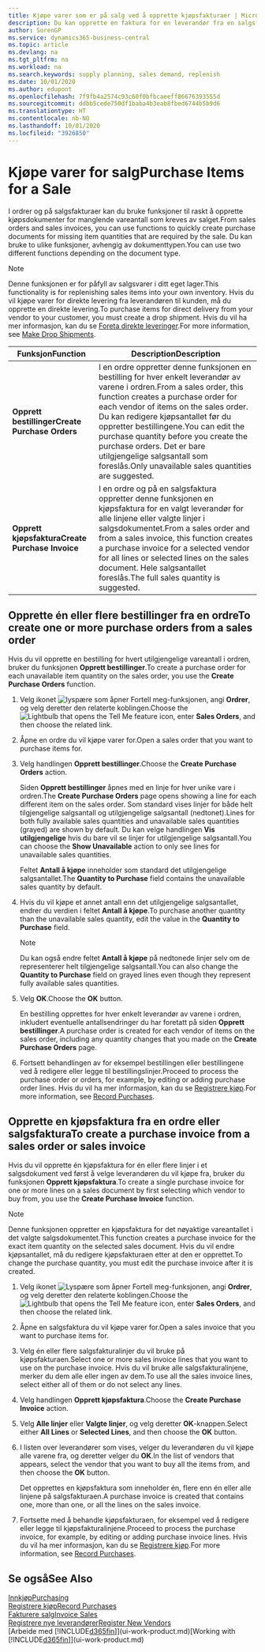 ```yaml
---
title: Kjøpe varer som er på salg ved å opprette kjøpsfakturaer | Microsoft dokumenter
description: Du kan opprette en faktura for en leverandør fra en salgsfaktura for å kjøpe produkter.
author: SorenGP
ms.service: dynamics365-business-central
ms.topic: article
ms.devlang: na
ms.tgt_pltfrm: na
ms.workload: na
ms.search.keywords: supply planning, sales demand, replenish
ms.date: 10/01/2020
ms.author: edupont
ms.openlocfilehash: 7f9fb4a2574c93c60f0bfbcaeeff86676393555d
ms.sourcegitcommit: ddbb5cede750df1baba4b3eab8fbed6744b5b9d6
ms.translationtype: HT
ms.contentlocale: nb-NO
ms.lasthandoff: 10/01/2020
ms.locfileid: "3926850"
---
```

# <a name="purchase-items-for-a-sale"></a><span data-ttu-id="ab3ce-103">Kjøpe varer for salg</span><span class="sxs-lookup"><span data-stu-id="ab3ce-103">Purchase Items for a Sale</span></span>
<span data-ttu-id="ab3ce-104">I ordrer og på salgsfakturaer kan du bruke funksjoner til raskt å opprette kjøpsdokumenter for manglende vareantall som kreves av salget.</span><span class="sxs-lookup"><span data-stu-id="ab3ce-104">From sales orders and sales invoices, you can use functions to quickly create purchase documents for missing item quantities that are required by the sale.</span></span> <span data-ttu-id="ab3ce-105">Du kan bruke to ulike funksjoner, avhengig av dokumenttypen.</span><span class="sxs-lookup"><span data-stu-id="ab3ce-105">You can use two different functions depending on the document type.</span></span>

> [!Note]
> <span data-ttu-id="ab3ce-106">Denne funksjonen er for påfyll av salgsvarer i ditt eget lager.</span><span class="sxs-lookup"><span data-stu-id="ab3ce-106">This functionality is for replenishing sales items into your own inventory.</span></span> <span data-ttu-id="ab3ce-107">Hvis du vil kjøpe varer for direkte levering fra leverandøren til kunden, må du opprette en direkte levering.</span><span class="sxs-lookup"><span data-stu-id="ab3ce-107">To purchase items for direct delivery from your vendor to your customer, you must create a drop shipment.</span></span> <span data-ttu-id="ab3ce-108">Hvis du vil ha mer informasjon, kan du se [Foreta direkte leveringer](sales-how-drop-shipment.md).</span><span class="sxs-lookup"><span data-stu-id="ab3ce-108">For more information, see [Make Drop Shipments](sales-how-drop-shipment.md).</span></span>   

|<span data-ttu-id="ab3ce-109">Funksjon</span><span class="sxs-lookup"><span data-stu-id="ab3ce-109">Function</span></span>|<span data-ttu-id="ab3ce-110">Description</span><span class="sxs-lookup"><span data-stu-id="ab3ce-110">Description</span></span>|
|--------|-----------|
|<span data-ttu-id="ab3ce-111">**Opprett bestillinger**</span><span class="sxs-lookup"><span data-stu-id="ab3ce-111">**Create Purchase Orders**</span></span>|<span data-ttu-id="ab3ce-112">I en ordre oppretter denne funksjonen en bestilling for hver enkelt leverandør av varene i ordren.</span><span class="sxs-lookup"><span data-stu-id="ab3ce-112">From a sales order, this function creates a purchase order for each vendor of items on the sales order.</span></span> <span data-ttu-id="ab3ce-113">Du kan redigere kjøpsantallet før du oppretter bestillingene.</span><span class="sxs-lookup"><span data-stu-id="ab3ce-113">You can edit the purchase quantity before you create the purchase orders.</span></span> <span data-ttu-id="ab3ce-114">Det er bare utilgjengelige salgsantall som foreslås.</span><span class="sxs-lookup"><span data-stu-id="ab3ce-114">Only unavailable sales quantities are suggested.</span></span>
|<span data-ttu-id="ab3ce-115">**Opprett kjøpsfaktura**</span><span class="sxs-lookup"><span data-stu-id="ab3ce-115">**Create Purchase Invoice**</span></span>|<span data-ttu-id="ab3ce-116">I en ordre og på en salgsfaktura oppretter denne funksjonen en kjøpsfaktura for en valgt leverandør for alle linjene eller valgte linjer i salgsdokumentet.</span><span class="sxs-lookup"><span data-stu-id="ab3ce-116">From a sales order and from a sales invoice, this function creates a purchase invoice for a selected vendor for all lines or selected lines on the sales document.</span></span> <span data-ttu-id="ab3ce-117">Hele salgsantallet foreslås.</span><span class="sxs-lookup"><span data-stu-id="ab3ce-117">The full sales quantity is suggested.</span></span>|

## <a name="to-create-one-or-more-purchase-orders-from-a-sales-order"></a><span data-ttu-id="ab3ce-118">Opprette én eller flere bestillinger fra en ordre</span><span class="sxs-lookup"><span data-stu-id="ab3ce-118">To create one or more purchase orders from a sales order</span></span>
<span data-ttu-id="ab3ce-119">Hvis du vil opprette en bestilling for hvert utilgjengelige vareantall i ordren, bruker du funksjonen **Opprett bestillinger**.</span><span class="sxs-lookup"><span data-stu-id="ab3ce-119">To create a purchase order for each unavailable item quantity on the sales order, you use the **Create Purchase Orders** function.</span></span>

1. <span data-ttu-id="ab3ce-120">Velg ikonet ![lyspære som åpner Fortell meg-funksjonen](media/ui-search/search_small.png "Fortell hva du vil gjøre"), angi **Ordrer**, og velg deretter den relaterte koblingen.</span><span class="sxs-lookup"><span data-stu-id="ab3ce-120">Choose the ![Lightbulb that opens the Tell Me feature](media/ui-search/search_small.png "Tell me what you want to do") icon, enter **Sales Orders**, and then choose the related link.</span></span>
2. <span data-ttu-id="ab3ce-121">Åpne en ordre du vil kjøpe varer for.</span><span class="sxs-lookup"><span data-stu-id="ab3ce-121">Open a sales order that you want to purchase items for.</span></span>
3. <span data-ttu-id="ab3ce-122">Velg handlingen **Opprett bestillinger**.</span><span class="sxs-lookup"><span data-stu-id="ab3ce-122">Choose the **Create Purchase Orders** action.</span></span>

    <span data-ttu-id="ab3ce-123">Siden **Opprett bestillinger** åpnes med en linje for hver unike vare i ordren.</span><span class="sxs-lookup"><span data-stu-id="ab3ce-123">The **Create Purchase Orders** page opens showing a line for each different item on the sales order.</span></span> <span data-ttu-id="ab3ce-124">Som standard vises linjer for både helt tilgjengelige salgsantall og utilgjengelige salgsantall (nedtonet).</span><span class="sxs-lookup"><span data-stu-id="ab3ce-124">Lines for both fully available sales quantities and unavailable sales quantities (grayed) are shown by default.</span></span> <span data-ttu-id="ab3ce-125">Du kan velge handlingen **Vis utilgjengelige** hvis du bare vil se linjer for utilgjengelige salgsantall.</span><span class="sxs-lookup"><span data-stu-id="ab3ce-125">You can choose the **Show Unavailable** action to only see lines for unavailable sales quantities.</span></span>

    <span data-ttu-id="ab3ce-126">Feltet **Antall å kjøpe** inneholder som standard det utilgjengelige salgsantallet.</span><span class="sxs-lookup"><span data-stu-id="ab3ce-126">The **Quantity to Purchase** field contains the unavailable sales quantity by default.</span></span>
4. <span data-ttu-id="ab3ce-127">Hvis du vil kjøpe et annet antall enn det utilgjengelige salgsantallet, endrer du verdien i feltet **Antall å kjøpe**.</span><span class="sxs-lookup"><span data-stu-id="ab3ce-127">To purchase another quantity than the unavailable sales quantity, edit the value in the **Quantity to Purchase** field.</span></span>

    > [!NOTE]  
    >   <span data-ttu-id="ab3ce-128">Du kan også endre feltet **Antall å kjøpe** på nedtonede linjer selv om de representerer helt tilgjengelige salgsantall.</span><span class="sxs-lookup"><span data-stu-id="ab3ce-128">You can also change the **Quantity to Purchase** field on grayed lines even though they represent fully available sales quantities.</span></span>
5. <span data-ttu-id="ab3ce-129">Velg **OK**.</span><span class="sxs-lookup"><span data-stu-id="ab3ce-129">Choose the **OK** button.</span></span>

    <span data-ttu-id="ab3ce-130">En bestilling opprettes for hver enkelt leverandør av varene i ordren, inkludert eventuelle antallsendringer du har foretatt på siden **Opprett bestillinger**.</span><span class="sxs-lookup"><span data-stu-id="ab3ce-130">A purchase order is created for each vendor of items on the sales order, including any quantity changes that you made on the **Create Purchase Orders** page.</span></span>
7. <span data-ttu-id="ab3ce-131">Fortsett behandlingen av for eksempel bestillingen eller bestillingene ved å redigere eller legge til bestillingslinjer.</span><span class="sxs-lookup"><span data-stu-id="ab3ce-131">Proceed to process the purchase order or orders, for example, by editing or adding purchase order lines.</span></span> <span data-ttu-id="ab3ce-132">Hvis du vil ha mer informasjon, kan du se [Registrere kjøp](purchasing-how-record-purchases.md).</span><span class="sxs-lookup"><span data-stu-id="ab3ce-132">For more information, see [Record Purchases](purchasing-how-record-purchases.md).</span></span>


## <a name="to-create-a-purchase-invoice-from-a-sales-order-or-sales-invoice"></a><span data-ttu-id="ab3ce-133">Opprette en kjøpsfaktura fra en ordre eller salgsfaktura</span><span class="sxs-lookup"><span data-stu-id="ab3ce-133">To create a purchase invoice from a sales order or sales invoice</span></span>
<span data-ttu-id="ab3ce-134">Hvis du vil opprette én kjøpsfaktura for én eller flere linjer i et salgsdokument ved først å velge leverandøren du vil kjøpe fra, bruker du funksjonen **Opprett kjøpsfaktura**.</span><span class="sxs-lookup"><span data-stu-id="ab3ce-134">To create a single purchase invoice for one or more lines on a sales document by first selecting which vendor to buy from, you use the **Create Purchase Invoice** function.</span></span>

> [!NOTE]  
>   <span data-ttu-id="ab3ce-135">Denne funksjonen oppretter en kjøpsfaktura for det nøyaktige vareantallet i det valgte salgsdokumentet.</span><span class="sxs-lookup"><span data-stu-id="ab3ce-135">This function creates a purchase invoice for the exact item quantity on the selected sales document.</span></span> <span data-ttu-id="ab3ce-136">Hvis du vil endre kjøpsantallet, må du redigere kjøpsfakturaen etter at den er opprettet.</span><span class="sxs-lookup"><span data-stu-id="ab3ce-136">To change the purchase quantity, you must edit the purchase invoice after it is created.</span></span>  

1. <span data-ttu-id="ab3ce-137">Velg ikonet ![Lyspære som åpner Fortell meg-funksjonen](media/ui-search/search_small.png "Fortell hva du vil gjøre"), angi **Ordrer**, og velg deretter den relaterte koblingen.</span><span class="sxs-lookup"><span data-stu-id="ab3ce-137">Choose the ![Lightbulb that opens the Tell Me feature](media/ui-search/search_small.png "Tell me what you want to do") icon, enter **Sales Orders**, and then choose the related link.</span></span>
2. <span data-ttu-id="ab3ce-138">Åpne en salgsfaktura du vil kjøpe varer for.</span><span class="sxs-lookup"><span data-stu-id="ab3ce-138">Open a sales invoice that you want to purchase items for.</span></span>
3. <span data-ttu-id="ab3ce-139">Velg én eller flere salgsfakturalinjer du vil bruke på kjøpsfakturaen.</span><span class="sxs-lookup"><span data-stu-id="ab3ce-139">Select one or more sales invoice lines that you want to use on the purchase invoice.</span></span> <span data-ttu-id="ab3ce-140">Hvis du vil bruke alle salgsfakturalinjene, merker du dem alle eller ingen av dem.</span><span class="sxs-lookup"><span data-stu-id="ab3ce-140">To use all the sales invoice lines, select either all of them or do not select any lines.</span></span>
4. <span data-ttu-id="ab3ce-141">Velg handlingen **Opprett kjøpsfaktura**.</span><span class="sxs-lookup"><span data-stu-id="ab3ce-141">Choose the **Create Purchase Invoice** action.</span></span>
5. <span data-ttu-id="ab3ce-142">Velg **Alle linjer** eller **Valgte linjer**, og velg deretter **OK**-knappen.</span><span class="sxs-lookup"><span data-stu-id="ab3ce-142">Select either **All Lines** or **Selected Lines**, and then choose the **OK** button.</span></span>  
6. <span data-ttu-id="ab3ce-143">I listen over leverandører som vises, velger du leverandøren du vil kjøpe alle varene fra, og deretter velger du **OK**.</span><span class="sxs-lookup"><span data-stu-id="ab3ce-143">In the list of vendors that appears, select the vendor that you want to buy all the items from, and then choose the **OK** button.</span></span>

    <span data-ttu-id="ab3ce-144">Det opprettes en kjøpsfaktura som inneholder én, flere enn én eller alle linjene på salgsfakturaen.</span><span class="sxs-lookup"><span data-stu-id="ab3ce-144">A purchase invoice is created that contains one, more than one, or all the lines on the sales invoice.</span></span>
7. <span data-ttu-id="ab3ce-145">Fortsette med å behandle kjøpsfakturaen, for eksempel ved å redigere eller legge til kjøpsfakturalinjene.</span><span class="sxs-lookup"><span data-stu-id="ab3ce-145">Proceed to process the purchase invoice, for example, by editing or adding purchase invoice lines.</span></span> <span data-ttu-id="ab3ce-146">Hvis du vil ha mer informasjon, kan du se [Registrere kjøp](purchasing-how-record-purchases.md).</span><span class="sxs-lookup"><span data-stu-id="ab3ce-146">For more information, see [Record Purchases](purchasing-how-record-purchases.md).</span></span>

## <a name="see-also"></a><span data-ttu-id="ab3ce-147">Se også</span><span class="sxs-lookup"><span data-stu-id="ab3ce-147">See Also</span></span>
[<span data-ttu-id="ab3ce-148">Innkjøp</span><span class="sxs-lookup"><span data-stu-id="ab3ce-148">Purchasing</span></span>](purchasing-manage-purchasing.md)  
[<span data-ttu-id="ab3ce-149">Registrere kjøp</span><span class="sxs-lookup"><span data-stu-id="ab3ce-149">Record Purchases</span></span>](purchasing-how-record-purchases.md)  
[<span data-ttu-id="ab3ce-150">Fakturere salg</span><span class="sxs-lookup"><span data-stu-id="ab3ce-150">Invoice Sales</span></span>](sales-how-invoice-sales.md)  
[<span data-ttu-id="ab3ce-151">Registrere nye leverandører</span><span class="sxs-lookup"><span data-stu-id="ab3ce-151">Register New Vendors</span></span>](purchasing-how-register-new-vendors.md)  
<span data-ttu-id="ab3ce-152">[Arbeide med [!INCLUDE[d365fin](includes/d365fin_md.md)]](ui-work-product.md)</span><span class="sxs-lookup"><span data-stu-id="ab3ce-152">[Working with [!INCLUDE[d365fin](includes/d365fin_md.md)]](ui-work-product.md)</span></span>
